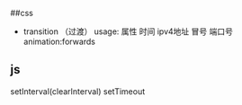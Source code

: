 ##css
- transition （过渡） usage: 属性 时间
ipv4地址 冒号 端口号
animation:forwards

## js
setInterval(clearInterval)
setTimeout